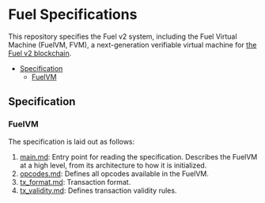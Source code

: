 # Fuel Specifications

This repository specifies the Fuel v2 system, including the Fuel Virtual Machine (FuelVM, FVM), a next-generation verifiable virtual machine for [the Fuel v2 blockchain](https://github.com/FuelLabs).

- [Specification](#specification)
    - [FuelVM](#fuelvm)

## Specification

### FuelVM
The specification is laid out as follows:
1. [main.md](./specs/vm/main.md): Entry point for reading the specification. Describes the FuelVM at a high level, from its architecture to how it is initialized.
1. [opcodes.md](./specs/vm/opcodes.md): Defines all opcodes available in the FuelVM.
1. [tx_format.md](./specs/vm/tx_format.md): Transaction format.
1. [tx_validity.md](./specs/vm/tx_validity.md): Defines transaction validity rules.
